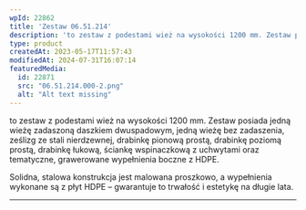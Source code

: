 ```yaml
---
wpId: 22862
title: 'Zestaw 06.51.214'
description: 'to zestaw z podestami wież na wysokości 1200 mm. Zestaw posiada jedną wieżę zadaszoną daszkiem dwuspadowym, jedną wieżę bez zadaszenia, ześlizg ze stali nierdzewnej, drabinkę pionową prostą, drabinkę poziomą prostą, drabinkę łukową, ściankę wspinaczkową z uchwytami oraz tematyczne, grawerowane wypełnienia boczne z HDPE. Solidna, stalowa konstrukcja jest malowana proszkowo, a wypełnienia wykonane są z płyt ...'
type: product
createdAt: 2023-05-17T11:57:43
modifiedAt: 2024-07-31T16:07:14
featuredMedia:
  id: 22871
  src: "06.51.214.000-2.png"
  alt: "Alt text missing"
---
```



to zestaw z podestami wież na wysokości 1200 mm. Zestaw posiada jedną wieżę zadaszoną daszkiem dwuspadowym, jedną wieżę bez zadaszenia, ześlizg ze stali nierdzewnej, drabinkę pionową prostą, drabinkę poziomą prostą, drabinkę łukową, ściankę wspinaczkową z uchwytami oraz tematyczne, grawerowane wypełnienia boczne z HDPE.

Solidna, stalowa konstrukcja jest malowana proszkowo, a wypełnienia wykonane są z płyt HDPE – gwarantuje to trwałość i estetykę na długie lata.

* * *